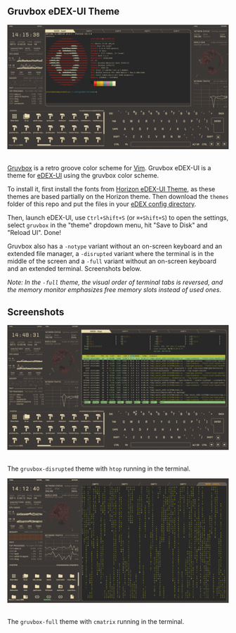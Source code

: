 ## Gruvbox eDEX-UI Theme

<p align="center">
  <img alt="screenshot" src="https://github.com/alembcke/eDEX-UI-gruvbox/blob/main/media/gruvbox-neofetch.png">
  <br><br>
</p>

[Gruvbox](https://github.com/morhetz/gruvbox) is a retro groove color scheme for [Vim](https://www.vim.org/).  Gruvbox eDEX-UI is a theme for [eDEX-UI](https://github.com/GitSquared/edex-ui) using the gruvbox color scheme.

To install it, first install the fonts from [Horizon eDEX-UI Theme](https://github.com/GitSquared/horizon-edex-theme), as these themes are based partially on the Horizon theme.  Then download the `themes` folder of this repo and put the files in your [eDEX config directory](https://github.com/GitSquared/edex-ui/wiki/userData).

Then, launch eDEX-UI, use `Ctrl+Shift+S` (or `⌘+Shift+S`) to open the settings, select `gruvbox` in the "theme" dropdown menu, hit "Save to Disk" and "Reload UI". Done!

Gruvbox also has a `-notype` variant without an on-screen keyboard and an extended file manager, a `-disrupted` variant where the terminal is in the middle of the screen and a `-full` variant without an on-screen keyboard and an extended terminal.  Screenshots below.

*Note: In the `-full` theme, the visual order of terminal tabs is reversed, and the memory monitor emphasizes free memory slots instead of used ones.*


## Screenshots

<p align="center">
  <img alt="screenshot" src="https://github.com/alembcke/eDEX-UI-gruvbox/blob/main/media/gruvbox-disrupted-htop.png">
  <br><br>
</p>

The `gruvbox-disrupted` theme with `htop` running in the terminal.

<p align="center">
  <img alt="screenshot" src="https://github.com/alembcke/eDEX-UI-gruvbox/blob/main/media/gruvbox-full-cmatrix.png">
  <br><br>
</p>

The `gruvbox-full` theme with `cmatrix` running in the terminal.
